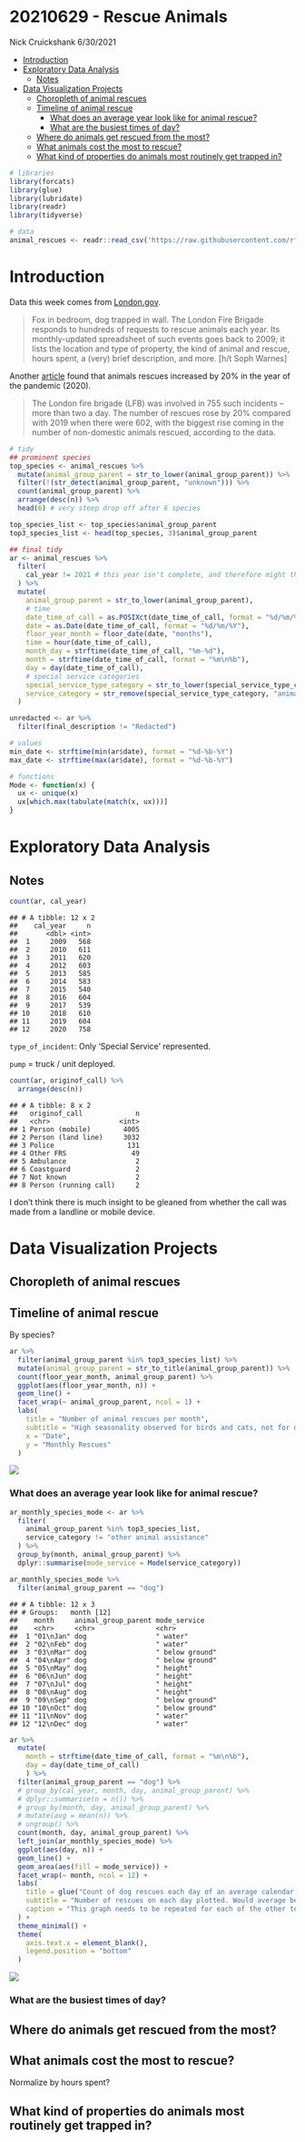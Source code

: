 20210629 - Rescue Animals
================
Nick Cruickshank
6/30/2021

  - [Introduction](#introduction)
  - [Exploratory Data Analysis](#exploratory-data-analysis)
      - [Notes](#notes)
  - [Data Visualization Projects](#data-visualization-projects)
      - [Choropleth of animal rescues](#choropleth-of-animal-rescues)
      - [Timeline of animal rescue](#timeline-of-animal-rescue)
          - [What does an average year look like for animal
            rescue?](#what-does-an-average-year-look-like-for-animal-rescue)
          - [What are the busiest times of
            day?](#what-are-the-busiest-times-of-day)
      - [Where do animals get rescued from the
        most?](#where-do-animals-get-rescued-from-the-most)
      - [What animals cost the most to
        rescue?](#what-animals-cost-the-most-to-rescue)
      - [What kind of properties do animals most routinely get trapped
        in?](#what-kind-of-properties-do-animals-most-routinely-get-trapped-in)

``` r
# libraries
library(forcats)
library(glue)
library(lubridate)
library(readr)
library(tidyverse)
```

``` r
# data
animal_rescues <- readr::read_csv('https://raw.githubusercontent.com/rfordatascience/tidytuesday/master/data/2021/2021-06-29/animal_rescues.csv')
```

# Introduction

Data this week comes from
[London.gov](https://data.london.gov.uk/dataset/animal-rescue-incidents-attended-by-lfb).

> Fox in bedroom, dog trapped in wall. The London Fire Brigade responds
> to hundreds of requests to rescue animals each year. Its
> monthly-updated spreadsheet of such events goes back to 2009; it lists
> the location and type of property, the kind of animal and rescue,
> hours spent, a (very) brief description, and more. \[h/t Soph Warnes\]

Another
[article](https://www.theguardian.com/world/2021/jan/08/animal-rescues-london-fire-brigade-rise-2020-pandemic-year)
found that animals rescues increased by 20% in the year of the pandemic
(2020).

> The London fire brigade (LFB) was involved in 755 such incidents –
> more than two a day. The number of rescues rose by 20% compared with
> 2019 when there were 602, with the biggest rise coming in the number
> of non-domestic animals rescued, according to the data.

``` r
# tidy
## prominent species
top_species <- animal_rescues %>%
  mutate(animal_group_parent = str_to_lower(animal_group_parent)) %>%
  filter(!(str_detect(animal_group_parent, "unknown"))) %>%
  count(animal_group_parent) %>%
  arrange(desc(n)) %>%
  head(6) # very steep drop off after 6 species

top_species_list <- top_species$animal_group_parent
top3_species_list <- head(top_species, 3)$animal_group_parent

## final tidy
ar <- animal_rescues %>%
  filter(
    cal_year != 2021 # this year isn't complete, and therefore might throw off visualization
  ) %>%
  mutate(
    animal_group_parent = str_to_lower(animal_group_parent),
    # time
    date_time_of_call = as.POSIXct(date_time_of_call, format = "%d/%m/%Y %H:%M"),
    date = as.Date(date_time_of_call, format = "%d/%m/%Y"),
    floor_year_month = floor_date(date, "months"),
    time = hour(date_time_of_call),
    month_day = strftime(date_time_of_call, "%m-%d"),
    month = strftime(date_time_of_call, format = "%m\n%b"),
    day = day(date_time_of_call),
    # special service categories
    special_service_type_category = str_to_lower(special_service_type_category),
    service_category = str_remove(special_service_type_category, "animal rescue from")
  )

unredacted <- ar %>%
  filter(final_description != "Redacted")
```

``` r
# values
min_date <- strftime(min(ar$date), format = "%d-%b-%Y")
max_date <- strftime(max(ar$date), format = "%d-%b-%Y")
```

``` r
# functions
Mode <- function(x) {
  ux <- unique(x)
  ux[which.max(tabulate(match(x, ux)))]
}
```

# Exploratory Data Analysis

## Notes

``` r
count(ar, cal_year)
```

    ## # A tibble: 12 x 2
    ##    cal_year     n
    ##       <dbl> <int>
    ##  1     2009   568
    ##  2     2010   611
    ##  3     2011   620
    ##  4     2012   603
    ##  5     2013   585
    ##  6     2014   583
    ##  7     2015   540
    ##  8     2016   604
    ##  9     2017   539
    ## 10     2018   610
    ## 11     2019   604
    ## 12     2020   758

`type_of_incident`: Only ‘Special Service’ represented.

`pump` = truck / unit deployed.

``` r
count(ar, originof_call) %>%
  arrange(desc(n))
```

    ## # A tibble: 8 x 2
    ##   originof_call             n
    ##   <chr>                 <int>
    ## 1 Person (mobile)        4005
    ## 2 Person (land line)     3032
    ## 3 Police                  131
    ## 4 Other FRS                49
    ## 5 Ambulance                 2
    ## 6 Coastguard                2
    ## 7 Not known                 2
    ## 8 Person (running call)     2

I don’t think there is much insight to be gleaned from whether the call
was made from a landline or mobile device.

# Data Visualization Projects

## Choropleth of animal rescues

## Timeline of animal rescue

By species?

``` r
ar %>%
  filter(animal_group_parent %in% top3_species_list) %>%
  mutate(animal_group_parent = str_to_title(animal_group_parent)) %>%
  count(floor_year_month, animal_group_parent) %>%
  ggplot(aes(floor_year_month, n)) + 
  geom_line() + 
  facet_wrap(~ animal_group_parent, ncol = 1) + 
  labs(
    title = "Number of animal rescues per month",
    subtitle = "High seasonality observed for birds and cats, not for dogs",
    x = "Date",
    y = "Monthly Rescues"
  )
```

![](20210629_animal_rescue_files/figure-gfm/overall_rescue_timeline-1.png)<!-- -->

### What does an average year look like for animal rescue?

``` r
ar_monthly_species_mode <- ar %>%
  filter(
    animal_group_parent %in% top3_species_list,
    service_category != "other animal assistance"
  ) %>%
  group_by(month, animal_group_parent) %>%
  dplyr::summarise(mode_service = Mode(service_category))

ar_monthly_species_mode %>%
  filter(animal_group_parent == "dog")
```

    ## # A tibble: 12 x 3
    ## # Groups:   month [12]
    ##    month     animal_group_parent mode_service   
    ##    <chr>     <chr>               <chr>          
    ##  1 "01\nJan" dog                 " water"       
    ##  2 "02\nFeb" dog                 " water"       
    ##  3 "03\nMar" dog                 " below ground"
    ##  4 "04\nApr" dog                 " below ground"
    ##  5 "05\nMay" dog                 " height"      
    ##  6 "06\nJun" dog                 " height"      
    ##  7 "07\nJul" dog                 " height"      
    ##  8 "08\nAug" dog                 " height"      
    ##  9 "09\nSep" dog                 " below ground"
    ## 10 "10\nOct" dog                 " below ground"
    ## 11 "11\nNov" dog                 " water"       
    ## 12 "12\nDec" dog                 " water"

``` r
ar %>%
  mutate(
    month = strftime(date_time_of_call, format = "%m\n%b"),
    day = day(date_time_of_call)
    ) %>%
  filter(animal_group_parent == "dog") %>%
  # group_by(cal_year, month, day, animal_group_parent) %>%
  # dplyr::summarise(n = n()) %>%
  # group_by(month, day, animal_group_parent) %>%
  # mutate(avg = mean(n)) %>%
  # ungroup() %>%
  count(month, day, animal_group_parent) %>%
  left_join(ar_monthly_species_mode) %>%
  ggplot(aes(day, n)) +
  geom_line() +
  geom_area(aes(fill = mode_service)) +
  facet_wrap(~ month, ncol = 12) + 
  labs(
    title = glue("Count of dog rescues each day of an average calendar year (from {min_date} to {max_date})"),
    subtitle = "Number of rescues on each day plotted. Would average be betterto plot on y-axis?",
    caption = "This graph needs to be repeated for each of the other top three species, and then each plot should be stacked."
  ) + 
  theme_minimal() + 
  theme(
    axis.text.x = element_blank(),
    legend.position = "bottom"
  )
```

![](20210629_animal_rescue_files/figure-gfm/Rescues%20by%20Species%20and%20Service%20Type%20in%20an%20Average%20Year-1.png)<!-- -->

### What are the busiest times of day?

## Where do animals get rescued from the most?

## What animals cost the most to rescue?

Normalize by hours spent?

## What kind of properties do animals most routinely get trapped in?
